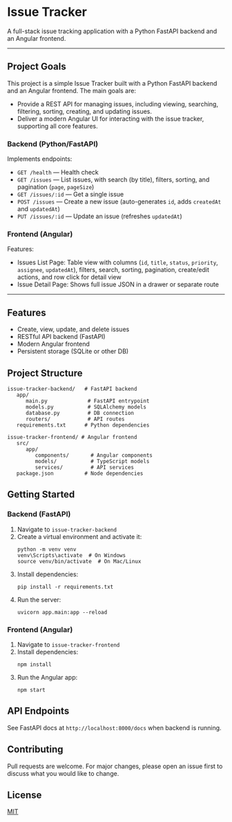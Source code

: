 
# Issue Tracker

A full-stack issue tracking application with a Python FastAPI backend and an Angular frontend.

---


## Project Goals

This project is a simple Issue Tracker built with a Python FastAPI backend and an Angular frontend. The main goals are:

- Provide a REST API for managing issues, including viewing, searching, filtering, sorting, creating, and updating issues.
- Deliver a modern Angular UI for interacting with the issue tracker, supporting all core features.

### Backend (Python/FastAPI)
Implements endpoints:
- `GET /health` — Health check
- `GET /issues` — List issues, with search (by title), filters, sorting, and pagination (`page`, `pageSize`)
- `GET /issues/:id` — Get a single issue
- `POST /issues` — Create a new issue (auto-generates `id`, adds `createdAt` and `updatedAt`)
- `PUT /issues/:id` — Update an issue (refreshes `updatedAt`)

### Frontend (Angular)
Features:
- Issues List Page: Table view with columns (`id`, `title`, `status`, `priority`, `assignee`, `updatedAt`), filters, search, sorting, pagination, create/edit actions, and row click for detail view
- Issue Detail Page: Shows full issue JSON in a drawer or separate route

---

## Features
- Create, view, update, and delete issues
- RESTful API backend (FastAPI)
- Modern Angular frontend
- Persistent storage (SQLite or other DB)

## Project Structure

```
issue-tracker-backend/   # FastAPI backend
   app/
      main.py             # FastAPI entrypoint
      models.py           # SQLAlchemy models
      database.py         # DB connection
      routers/            # API routes
   requirements.txt      # Python dependencies

issue-tracker-frontend/ # Angular frontend
   src/
      app/
         components/       # Angular components
         models/           # TypeScript models
         services/         # API services
   package.json          # Node dependencies
```

## Getting Started

### Backend (FastAPI)
1. Navigate to `issue-tracker-backend`
2. Create a virtual environment and activate it:
    ```
    python -m venv venv
    venv\Scripts\activate  # On Windows
    source venv/bin/activate  # On Mac/Linux
    ```
3. Install dependencies:
    ```
    pip install -r requirements.txt
    ```
4. Run the server:
    ```
    uvicorn app.main:app --reload
    ```

### Frontend (Angular)
1. Navigate to `issue-tracker-frontend`
2. Install dependencies:
    ```
    npm install
    ```
3. Run the Angular app:
    ```
    npm start
    ```

## API Endpoints
See FastAPI docs at `http://localhost:8000/docs` when backend is running.

## Contributing
Pull requests are welcome. For major changes, please open an issue first to discuss what you would like to change.

## License
[MIT](LICENSE)
